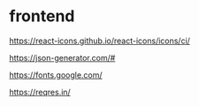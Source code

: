 # frontend
https://react-icons.github.io/react-icons/icons/ci/

https://json-generator.com/#

https://fonts.google.com/

https://reqres.in/
